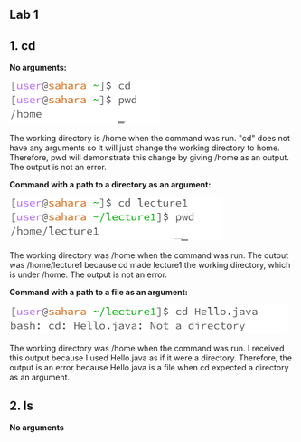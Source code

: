 ## Lab 1

## 1. cd
   
  **No arguments:**

  ![Image](cd_no_argument.png)

  The working directory is /home when the command was run. "cd" does not have any arguments so it will just change the working directory to home. Therefore, pwd will demonstrate this change by giving /home as an output.  The output is not an error. 


**Command with a path to a directory as an argument:**

  ![Image](cd_directory_argument.png)

  The working directory was /home when the command was run. The output was /home/lecture1 because cd made lecture1 the working directory, which is under /home. The output is not an error. 

  **Command with a path to a file as an argument:**
  
  ![Image](cd_file_directory.png)
  
The working directory was /home when the command was run. I received this output because I used Hello.java as if it were a directory. Therefore, the output is an error because Hello.java is a file when cd expected a directory as an argument. 


## 2. ls

   **No arguments**
